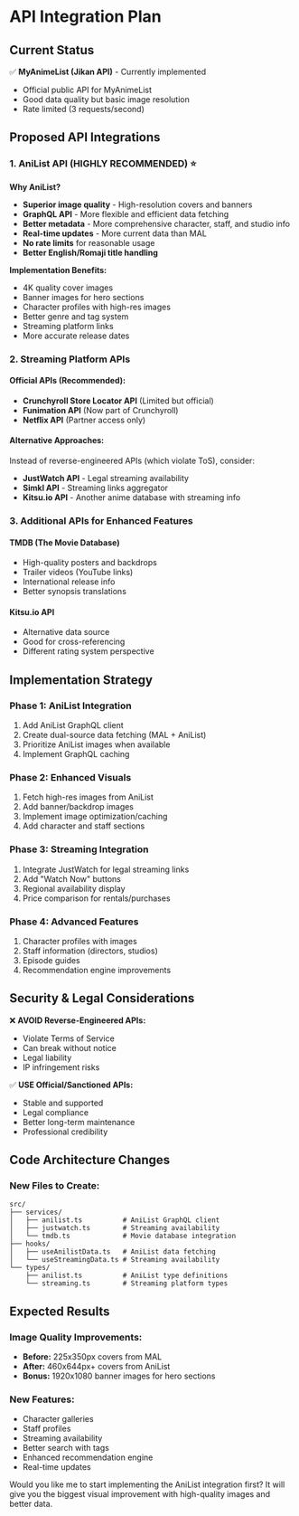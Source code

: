 # API Integration Plan

## Current Status
✅ **MyAnimeList (Jikan API)** - Currently implemented
- Official public API for MyAnimeList
- Good data quality but basic image resolution
- Rate limited (3 requests/second)

## Proposed API Integrations

### 1. AniList API (HIGHLY RECOMMENDED) ⭐
**Why AniList?**
- **Superior image quality** - High-resolution covers and banners
- **GraphQL API** - More flexible and efficient data fetching
- **Better metadata** - More comprehensive character, staff, and studio info
- **Real-time updates** - More current data than MAL
- **No rate limits** for reasonable usage
- **Better English/Romaji title handling**

**Implementation Benefits:**
- 4K quality cover images
- Banner images for hero sections
- Character profiles with high-res images
- Better genre and tag system
- Streaming platform links
- More accurate release dates

### 2. Streaming Platform APIs

#### Official APIs (Recommended):
- **Crunchyroll Store Locator API** (Limited but official)
- **Funimation API** (Now part of Crunchyroll)
- **Netflix API** (Partner access only)

#### Alternative Approaches:
Instead of reverse-engineered APIs (which violate ToS), consider:
- **JustWatch API** - Legal streaming availability
- **Simkl API** - Streaming links aggregator
- **Kitsu.io API** - Another anime database with streaming info

### 3. Additional APIs for Enhanced Features

#### **TMDB (The Movie Database)**
- High-quality posters and backdrops
- Trailer videos (YouTube links)
- International release info
- Better synopsis translations

#### **Kitsu.io API**
- Alternative data source
- Good for cross-referencing
- Different rating system perspective

## Implementation Strategy

### Phase 1: AniList Integration
1. Add AniList GraphQL client
2. Create dual-source data fetching (MAL + AniList)
3. Prioritize AniList images when available
4. Implement GraphQL caching

### Phase 2: Enhanced Visuals
1. Fetch high-res images from AniList
2. Add banner/backdrop images
3. Implement image optimization/caching
4. Add character and staff sections

### Phase 3: Streaming Integration
1. Integrate JustWatch for legal streaming links
2. Add "Watch Now" buttons
3. Regional availability display
4. Price comparison for rentals/purchases

### Phase 4: Advanced Features
1. Character profiles with images
2. Staff information (directors, studios)
3. Episode guides
4. Recommendation engine improvements

## Security & Legal Considerations

❌ **AVOID Reverse-Engineered APIs:**
- Violate Terms of Service
- Can break without notice
- Legal liability
- IP infringement risks

✅ **USE Official/Sanctioned APIs:**
- Stable and supported
- Legal compliance
- Better long-term maintenance
- Professional credibility

## Code Architecture Changes

### New Files to Create:
```
src/
├── services/
│   ├── anilist.ts          # AniList GraphQL client
│   ├── justwatch.ts        # Streaming availability
│   └── tmdb.ts             # Movie database integration
├── hooks/
│   ├── useAnilistData.ts   # AniList data fetching
│   └── useStreamingData.ts # Streaming availability
└── types/
    ├── anilist.ts          # AniList type definitions
    └── streaming.ts        # Streaming platform types
```

## Expected Results

### Image Quality Improvements:
- **Before:** 225x350px covers from MAL
- **After:** 460x644px+ covers from AniList
- **Bonus:** 1920x1080 banner images for hero sections

### New Features:
- Character galleries
- Staff profiles
- Streaming availability
- Better search with tags
- Enhanced recommendation engine
- Real-time updates

Would you like me to start implementing the AniList integration first? It will give you the biggest visual improvement with high-quality images and better data.